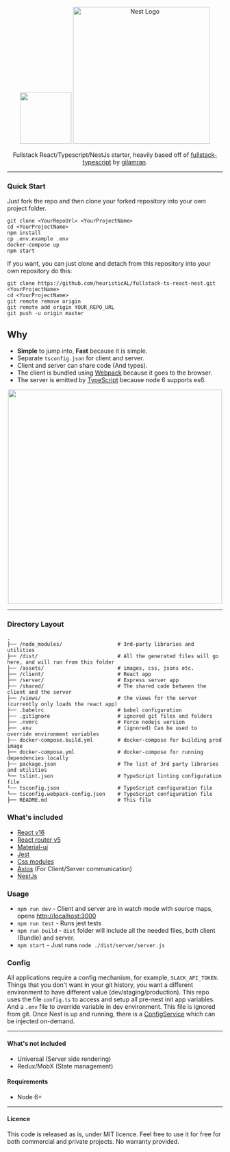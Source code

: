 <p align="center">
  <img src="https://github.com/gilamran/fullstack-typescript/raw/master/assets/images/logo.png" width="120">
  <a href="http://nestjs.com/" target="blank"><img src="https://nestjs.com/img/logo_text.svg" width="320" alt="Nest Logo" /></a>
</p>
<p align="center">Fullstack React/Typescript/NestJs starter, heavily based off of <a href="https://github.com/gilamran/fullstack-typescript" target="blank">fullstack-typescript</a> by <a href="https://github.com/gilamran" target="blank">gilamran</a>.</p>

---

### Quick Start

Just fork the repo and then clone your forked repository into your own project folder.

```
git clone <YourRepoUrl> <YourProjectName>
cd <YourProjectName>
npm install
cp .env.example .env
docker-compose up
npm start
```

If you want, you can just clone and detach from this repository into your own repository do this:

```
git clone https://github.com/heuristicAL/fullstack-ts-react-nest.git <YourProjectName>
cd <YourProjectName>
git remote remove origin
git remote add origin YOUR_REPO_URL
git push -u origin master
```

## Why

- **Simple** to jump into, **Fast** because it is simple.
- Separate `tsconfig.json` for client and server.
- Client and server can share code (And types).
- The client is bundled using [Webpack](https://webpack.github.io/) because it goes to the browser.
- The server is emitted by [TypeScript](https://github.com/Microsoft/TypeScript) because node 6 supports es6.

<p align="center"> 
<img src="https://github.com/gilamran/fullstack-typescript/raw/master/assets/images/flow.png" width="500">
</p>

---

### Directory Layout

```
.
├── /node_modules/                  # 3rd-party libraries and utilities
├── /dist/                          # All the generated files will go here, and will run from this folder
├── /assets/                        # images, css, jsons etc.
├── /client/                        # React app
├── /server/                        # Express server app
├── /shared/                        # The shared code between the client and the server
├── /views/                         # the views for the server (currently only loads the react app)
├── .babelrc                        # babel configuration
├── .gitignore                      # ignored git files and folders
├── .nvmrc                          # Force nodejs version
├── .env                            # (ignored) Can be used to override environment variables
├── docker-compose.build.yml        # docker-compose for building prod image
├── docker-compose.yml              # docker-compose for running dependencies locally
├── package.json                    # The list of 3rd party libraries and utilities
└── tslint.json                     # TypeScript linting configuration file
└── tsconfig.json                   # TypeScript configuration file
└── tsconfig.webpack-config.json    # TypeScript configuration file
├── README.md                       # This file
```

### What's included

- [React v16](https://facebook.github.io/react/)
- [React router v5](https://github.com/ReactTraining/react-router)
- [Material-ui](https://github.com/mui-org/material-ui)
- [Jest](https://github.com/facebook/jest)
- [Css modules](https://github.com/css-modules/css-modules)
- [Axios](https://github.com/mzabriskie/axios) (For Client/Server communication)
- [NestJs](https://github.com/nestjs/nest)

### Usage

- `npm run dev` - Client and server are in watch mode with source maps, opens [http://localhost:3000](http://localhost:3000)
- `npm run test` - Runs jest tests
- `npm run build` - `dist` folder will include all the needed files, both client (Bundle) and server.
- `npm start` - Just runs `node ./dist/server/server.js`

### Config

All applications require a config mechanism, for example, `SLACK_API_TOKEN`. Things that you don't want in your git history, you want a different environment to have different value (dev/staging/production). This repo uses the file `config.ts` to access and setup all pre-nest init app variables. And a `.env` file to override variable in dev environment. This file is ignored from git.
Once Nest is up and running, there is a [ConfigService](https://github.com/heuristicAL/fullstack-ts-react-nest/blob/master/server/src/config/config.service.ts) which can be injected on-demand.

---

#### What's not included

- Universal (Server side rendering)
- Redux/MobX (State management)

#### Requirements

- Node 6+

---

#### Licence

This code is released as is, under MIT licence. Feel free to use it for free for both commercial and private projects. No warranty provided.
